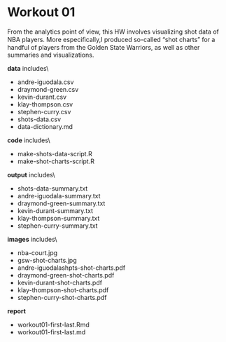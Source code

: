 # Workout 01
From the analytics point of view, this HW involves visualizing shot data of NBA
players. More especiﬁcally,I produced so-called “shot charts” for a handful of
players from the Golden State Warriors, as well as other summaries and
visualizations.

**data** includes\
* andre-iguodala.csv
* draymond-green.csv
* kevin-durant.csv
* klay-thompson.csv
* stephen-curry.csv
* shots-data.csv
* data-dictionary.md

**code** includes\
* make-shots-data-script.R
* make-shot-charts-script.R

**output** includes\
* shots-data-summary.txt
* andre-iguodala-summary.txt
* draymond-green-summary.txt
* kevin-durant-summary.txt
* klay-thompson-summary.txt
* stephen-curry-summary.txt

**images** includes\
* nba-court.jpg
* gsw-shot-charts.jpg
* andre-iguodalashpts-shot-charts.pdf
* draymond-green-shot-charts.pdf
* kevin-durant-shot-charts.pdf
* klay-thompson-shot-charts.pdf
* stephen-curry-shot-charts.pdf

**report**
* workout01-first-last.Rmd
* workout01-first-last.md
